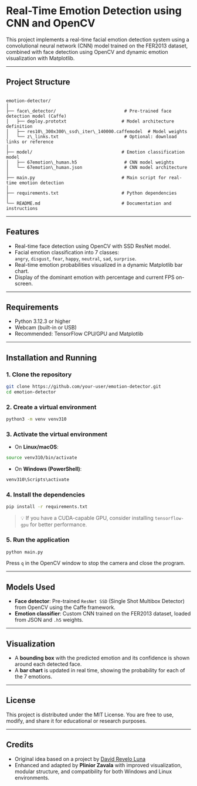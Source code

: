 # Real-Time Emotion Detection using CNN and OpenCV

This project implements a real-time facial emotion detection system using a convolutional neural network (CNN) model trained on the FER2013 dataset, combined with face detection using OpenCV and dynamic emotion visualization with Matplotlib.

---

## Project Structure

```

emotion-detector/
│
├── face\_detector/                          # Pre-trained face detection model (Caffe)
│   ├── deploy.prototxt                     # Model architecture definition
│   ├── res10\_300x300\_ssd\_iter\_140000.caffemodel  # Model weights
│   └── z\_links.txt                         # Optional: download links or reference
│
├── model/                                  # Emotion classification model
│   ├── 67emotion\_human.h5                  # CNN model weights
│   └── 67emotion\_human.json                # CNN model architecture
│
├── main.py                                 # Main script for real-time emotion detection
│
├── requirements.txt                        # Python dependencies
│
└── README.md                               # Documentation and instructions

````

---

## Features

- Real-time face detection using OpenCV with SSD ResNet model.
- Facial emotion classification into 7 classes:  
  `angry`, `disgust`, `fear`, `happy`, `neutral`, `sad`, `surprise`.
- Real-time emotion probabilities visualized in a dynamic Matplotlib bar chart.
- Display of the dominant emotion with percentage and current FPS on-screen.

---

## Requirements

- Python 3.12.3 or higher  
- Webcam (built-in or USB)  
- Recommended: TensorFlow CPU/GPU and Matplotlib

---

## Installation and Running

### 1. Clone the repository

```bash
git clone https://github.com/your-user/emotion-detector.git
cd emotion-detector
````

### 2. Create a virtual environment

```bash
python3 -m venv venv310
```

### 3. Activate the virtual environment

* On **Linux/macOS**:

```bash
source venv310/bin/activate
```

* On **Windows (PowerShell)**:

```bash
venv310\Scripts\activate
```

### 4. Install the dependencies

```bash
pip install -r requirements.txt
```

> 💡 If you have a CUDA-capable GPU, consider installing `tensorflow-gpu` for better performance.

### 5. Run the application

```bash
python main.py
```

Press `q` in the OpenCV window to stop the camera and close the program.

---

## Models Used

* **Face detector**: Pre-trained `ResNet SSD` (Single Shot Multibox Detector) from OpenCV using the Caffe framework.
* **Emotion classifier**: Custom CNN trained on the FER2013 dataset, loaded from JSON and `.h5` weights.

---

## Visualization

* A **bounding box** with the predicted emotion and its confidence is shown around each detected face.
* A **bar chart** is updated in real time, showing the probability for each of the 7 emotions.

---

## License

This project is distributed under the MIT License. You are free to use, modify, and share it for educational or research purposes.

---

## Credits

* Original idea based on a project by [David Revelo Luna](https://www.youtube.com/channel/UCr_dJOULDvSXMHA1PSHy2rg)
* Enhanced and adapted by **Plinior Zavala** with improved visualization, modular structure, and compatibility for both Windows and Linux environments.

